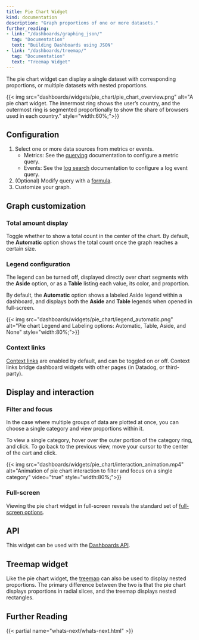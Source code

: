 ```yaml
---
title: Pie Chart Widget
kind: documentation
description: "Graph proportions of one or more datasets."
further_reading:
- link: "/dashboards/graphing_json/"
  tag: "Documentation"
  text: "Building Dashboards using JSON"
- link: "/dashboards/treemap/"
  tag: "Documentation"
  text: "Treemap Widget"
---
```


The pie chart widget can display a single dataset with corresponding proportions, or multiple datasets with nested proportions.

{{< img src="dashboards/widgets/pie_chart/pie_chart_overview.png" alt="A pie chart widget. The innermost ring shows the user’s country, and the outermost ring is segmented proportionally to show the share of browsers used in each country." style="width:60%;">}}


## Configuration

1. Select one or more data sources from metrics or events.
    * Metrics: See the [querying][1] documentation to configure a metric query.
    * Events: See the [log search][2] documentation to configure a log event query.
2. (Optional) Modify query with a [formula][3].
3. Customize your graph.

## Graph customization

### Total amount display

Toggle whether to show a total count in the center of the chart. By default, the **Automatic** option shows the total count once the graph reaches a certain size.

### Legend configuration

The legend can be turned off, displayed directly over chart segments with the **Aside** option, or as a **Table** listing each value, its color, and proportion.

By default, the **Automatic** option shows a labeled Aside legend within a dashboard, and displays both the **Aside** and **Table** legends when opened in full-screen.

{{< img src="dashboards/widgets/pie_chart/legend_automatic.png" alt="Pie chart Legend and Labeling options: Automatic, Table, Aside, and None" style="width:80%;">}}

### Context links

[Context links][4] are enabled by default, and can be toggled on or off. Context links bridge dashboard widgets with other pages (in Datadog, or third-party).

## Display and interaction

### Filter and focus

In the case where multiple groups of data are plotted at once, you can choose a single category and view proportions within it.

To view a single category, hover over the outer portion of the category ring, and click. To go back to the previous view, move your cursor to the center of the cart and click.

{{< img src="dashboards/widgets/pie_chart/interaction_animation.mp4" alt="Animation of pie chart interaction to filter and focus on a single category" video="true" style="width:80%;">}}

### Full-screen

Viewing the pie chart widget in full-screen reveals the standard set of [full-screen options][5].

## API

This widget can be used with the [Dashboards API][6].

## Treemap widget

Like the pie chart widget, the [treemap][7] can also be used to display nested proportions. The primary difference between the two is that the pie chart displays proportions in radial slices, and the treemap displays nested rectangles.

## Further Reading

{{< partial name="whats-next/whats-next.html" >}}

[1]: /dashboards/querying
[2]: /logs/explorer/search_syntax/
[3]: /dashboards/functions/
[4]: /dashboards/guide/context-links/
[5]: /dashboards/widgets/#full-screen
[6]: /api/latest/dashboards/
[7]: /dashboards/widgets/treemap/
